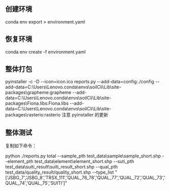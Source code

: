 <!--
 * @Author: Mr.Car
 * @Date: 2024-01-24 10:31:16
-->

## 创建环境
conda env export > environment.yaml

## 恢复环境
conda env create -f environment.yaml

## 整体打包
pyinstaller -c -D --icon=icon.ico reports.py --add-data=config:./config --add-data=C:\Users\Lenovo\.conda\envs\soilCli\Lib\site-packages\grapheme:grapheme --add-data=C:\Users\Lenovo\.conda\envs\soilCli\Lib\site-packages\Fiona.libs:Fiona.libs --add-data=C:\Users\Lenovo\.conda\envs\soilCli\Lib\site-packages\rasterio:rasterio
注意 pyinstaller 的更新

## 整体测试
复制如下命令：

python ./reports.py total --sample_pth test_data\sample\sample_short.shp --element_pth test_data\element\element_short.shp --suti_pth test_data\suiti_result\suiti_result_short.shp --qual_pth test_data/quality_result/quality_short.shp --type_list "['JSBG_7','JSBG_8','TRSX_111','QUAL_76_78','QUAL_77','QUAL_72','QUAL_73','QUAL_74','QUAL_75','SUITI']"


<!-- python ./reports.py total --sample_pth test_data/sample/sample_short.shp --element_pth test_data/element/element_short.shp --suti_pth test_data/suiti_result/suiti_result_short.shp --qual_pth test_data/quality_result/quality_short.shp --type_list "['JSBG_7','JSBG_8','TRSX_111','QUAL_76_78','QUAL_77','QUAL_72','QUAL_73','QUAL_74','QUAL_75','SUITI']" -->